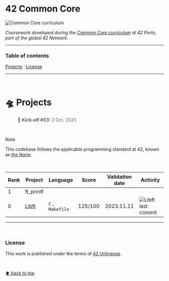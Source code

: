 # 42 Common Core
![Common Core curriculum](https://img.shields.io/badge/42%20School-Common%20Core%20curriculum-%2315bbbb)

_Coursework developed during the [Common Core curriculum](https://42.fr/en/the-program/software-engineer-degree/) at 42 Porto, part of the global 42 Network._

___


### Table of contents
[Projects](#flying_saucer-projects) · [License](#license)

___

</br>

# :flying_saucer: Projects

> :rocket: **Kick-off #03:** 2 Oct. 2023

</br>

>[!NOTE]
>This codebase follows the applicable programming standard at 42, known as [the Norm](https://github.com/teresa-chow/42-common-core/blob/main/en_norm_v4_2023.pdf).

</br>

Rank | Project | Language | Score | Validation date | Activity
--|--|--|--|:--:|--
1 | ft_printf |
0 | [Libft](https://github.com/teresa-chow/42-libft) | `C` , `Makefile` | 125/100 | 2023.11.11 | ![Libft last commit](https://img.shields.io/github/last-commit/teresa-chow/42-libft)

___

</br>

### License
This work is published under the terms of [42 Unlicense](https://github.com/teresa-chow/42-common-core/blob/main/LICENSE).

</br>

[⬆ back to top](#42-common-core)
